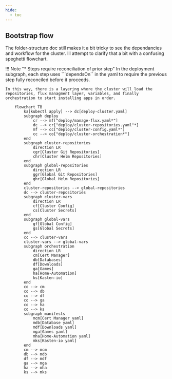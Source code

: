 ```yaml
---
hide:
  - toc
---
```

## Bootstrap flow

The folder-structure doc still makes it a bit tricky to see the dependancies and workflow for the cluster.  Ill attempt to clarify that a bit with a confusing speghetti flowchart.

!!! Note "* Steps require reconciliation of prior step"
    In the deployment subgraph, each step uses ```dependsOn`` in the yaml to require the previous step fully reconciled before it proceeds.

    In this way, there is a layering where the cluster will load the repositories, flux managment layer, variables, and finally orchestration to start installing apps in order.

```mermaid
    flowchart TB
        ka[kubectl apply] --> dc[deploy-cluster.yaml]
        subgraph deploy
            cr --> mf["deploy/manage-flux.yaml*"]
            dc --> cr["deploy/cluster-repositories.yaml"*]
            mf --> cc["deploy/cluster-config.yaml*"]
            cc --> co["deploy/cluster-orchestration*"]
        end
        subgraph cluster-repositories
            direction LR
            cgr[Cluster Git Repositories]
            chr[Cluster Helm Repositories]
        end
        subgraph global-repositories
            direction LR
            ggr[Global Git Repositories]
            ghr[Global Helm Repositories]
        end
        cluster-repositories --> global-repositories
        dc --> cluster-repositories
        subgraph cluster-vars
            direction LR
            cf[Cluster Config]
            cs[Cluster Secrets]
        end
        subgraph global-vars
            gf[Global Config]
            gs[Global Secrets]
        end
        cc --> cluster-vars
        cluster-vars --> global-vars
        subgraph orchestration
            direction LR
            cm[Cert Manager]
            db[Databases]
            df[Downloads]
            ga[Games]
            ha[Home-Automation]
            ks[Kasten-io]
        end
        co --> cm
        co --> db
        co --> df
        co --> ga
        co --> ha
        co --> ks
        subgraph manifests
            mcm[Cert Manager yaml]
            mdb[Database yaml]
            mdf[Downloads yaml]
            mga[Games yaml]
            mha[Home-Automation yaml]
            mks[Kasten-io yaml]
        end
        cm --> mcm
        db --> mdb
        df --> mdf
        ga --> mga
        ha --> mha
        ks --> mks
```

